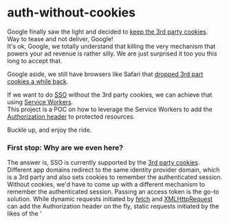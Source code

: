 # auth-without-cookies
Google finally saw the light and decided to [keep the 3rd party cookies](https://privacysandbox.com/intl/en_us/news/privacy-sandbox-update).  
Way to tease and not deliver, Google!  
It's ok, Google, we totally understand that killing the very mechanism that powers your ad revenue is rather silly. We are just surprised it too you this long to accept that.  

Google aside, we still have browsers like Safari that [dropped 3rd part cookies a while back](https://webkit.org/blog/10218/full-third-party-cookie-blocking-and-more/).  

If we want to do [SSO](https://en.wikipedia.org/wiki/Single_sign-on) without the 3rd party cookies, we can achieve that using [Service Workers](https://developer.mozilla.org/en-US/docs/Web/API/Service_Worker_API).  
This project is a POC on how to leverage the Service Workers to add the [Authorization header](https://developer.mozilla.org/en-US/docs/Web/HTTP/Headers/Authorization) to protected resources.  

Buckle up, and enjoy the ride.  

### First stop: Why are we even here?  
The answer is, SSO is currently supported by the [3rd party cookies](https://en.wikipedia.org/wiki/Third-party_cookies). Different app domains redirect to the same identity provider domain, which is a 3rd party and also sets cookies to remember the authenticated session. Without cookies, we'd have to come up with a different mechanism to remember the authenticated session. Passing an access token is the go-to solution. While dynamic requests initiated by [fetch](https://developer.mozilla.org/en-US/docs/Web/API/Fetch_API/Using_Fetch) and [XMLHttpRequest](https://developer.mozilla.org/en-US/docs/Web/API/XMLHttpRequest) can add the Authorization header on the fly, static requests initiated by the likes of the '<script>` and `<img>` cannot. There are a number of hacky ways of getting around this, but the simplest one is at the next stop.  

### Second stop: What is a Service Worker?  
For our purposes we can think of a Service Worker as a proxy for ALL the network calls. We can intercept these requests and alter them as we see fit. For our needs we will need to add the Authorization header if it is missing and is needed for the requested resource. A Service Worker consists of 2 parts: `app side` and `service worker side`. `App side` registers the service worker, and `service worker` is the actual proxy that resides in its own separate file and runs in a separate thread. The app and the service worker talk to one another asynchronously via [postMessage](https://developer.mozilla.org/en-US/docs/Web/API/ServiceWorker/postMessage). App can tell the service worker Authorizations headers needed for different domains, and when the proxy talks to those domains it can add the headers on the fly. In our case the app will maintain the access token, and every time the token changes the app will tell the service worker that out domain `https://example.com` now has a new authorization header. Service worker in turn will add that header to every request heading to `https://example.com`. We'll look under the hood of the service worker at the next stop.


### Third stop: How does the service worker proxy?
We define a `fetch event` listener, which will intercept the fetch request, add Authroization where needed, and return the response.   
```javascript
addEventListener('fetch', async event => {

	// If we already have the Authorization header, no need to do anything else.
	if(event.request.headers.Authorization) {
		return fetch(event.request);
	}

  // If the url does not have an Authorization header at any segment level, no need to do anything else.
	const auth_header_value = auth_header(event.request.url);
	if(!auth_header_value) {
		return fetch(event.request);
	}

  // We are here because we need to add Authorization header. Let's clone the original request, ad dthe header, and send it on its merry way!
	const request = new Request(event.request, {
		method: event.request.method,
		headers: Object.assign({}, event.request.headers, {
			Authorization: auth_header_value
		}),
		mode: 'cors',
		credentials: event.request.credentials
	});

	return fetch(request);
});
```
That's pretty much all there is to it. We'll plug this nifty service worker into our app at the next stop.
